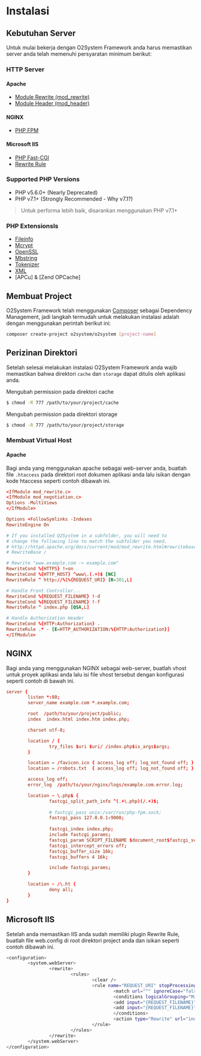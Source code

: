 # Instalasi


## Kebutuhan Server

Untuk mulai bekerja dengan O2System Framework anda harus memastikan server anda telah memenuhi persyaratan minimum berikut:

### HTTP Server

#### Apache

- [Module Rewrite (mod_rewrite)](https://httpd.apache.org/docs/2.4/mod/mod_rewrite.html)
- [Module Header (mod_header)](https://httpd.apache.org/docs/2.4/mod/mod_headers.html)

#### NGINX

- [PHP FPM](https://php-fpm.org/)

#### Microsoft IIS

- [PHP Fast-CGI](https://www.php.net/manual/en/install.fpm.php)
- [Rewrite Rule](https://www.iis.net/downloads/microsoft/url-rewrite)

### Supported PHP Versions

- PHP v5.6.0+ (Nearly Deprecated)
- PHP v7.1+ (Strongly Recommended - Why v7.1?)

> Untuk performa lebih baik, disarankan menggunakan PHP v7.1+

### PHP Extensionsls 

- [Fileinfo]()
- [Mcrypt]()
- [OpenSSL](https://www.php.net/manual/en/book.openssl.php)
- [Mbstring](https://www.php.net/manual/en/install.php)
- [Tokenizer]()
- [XML]()
- [APCu] & [Zend OPCache]

## Membuat Project

O2System Framework telah menggunakan [Composer](https://getcomposer.org/download/) sebagai Dependency Management, jadi langkah termudah untuk melakukan instalasi adalah dengan menggunakan perintah  berikut ini:

```bash
composer create-project o2system/o2system [project-name]
```

## Perizinan Direktori

Setelah selesai melakukan instalasi O2System Framework anda wajib memastikan bahwa direktori `cache` dan `storage` dapat ditulis oleh aplikasi anda.

Mengubah permission pada direktori cache

```bash
$ chmod -R 777 /path/to/your/project/cache
```

Mengubah permission pada direktori storage

```bash
$ chmod -R 777 /path/to/your/project/storage
```

### Membuat Virtual Host

#### Apache

Bagi anda yang menggunakan apache sebagai web-server anda, buatlah file `.htaccess` pada direktori root dokumen aplikasi anda lalu isikan dengan kode htaccess seperti contoh dibawah ini.

```conf
<IfModule mod_rewrite.c>
<IfModule mod_negotiation.c>
Options -MultiViews
</IfModule>

Options +FollowSymlinks -Indexes
RewriteEngine On

# If you installed O2System in a subfolder, you will need to
# change the following line to match the subfolder you need.
# http://httpd.apache.org/docs/current/mod/mod_rewrite.html#rewritebase
# RewriteBase /

# Rewrite "www.example.com -> example.com"
RewriteCond %{HTTPS} !=on
RewriteCond %{HTTP_HOST} ^www\.(.+)$ [NC]
RewriteRule ^ http://%1%{REQUEST_URI} [R=301,L]

# Handle Front Controller...
RewriteCond %{REQUEST_FILENAME} !-d
RewriteCond %{REQUEST_FILENAME} !-f
RewriteRule ^ index.php [QSA,L]

# Handle Authorization Header
RewriteCond %{HTTP:Authorization} .
RewriteRule .* - [E=HTTP_AUTHORIZATION:%{HTTP:Authorization}]
</IfModule>
```

## NGINX

Bagi anda yang menggunakan NGINX sebagai web-server, buatlah vhost untuk proyek aplikasi anda lalu isi file vhost tersebut dengan konfigurasi seperti contoh di bawah ini.

```conf
server {
        listen *:80;
        server_name example.com *.example.com;

        root  /path/to/your/project/public;
        index  index.html index.htm index.php;

        charset utf-8;

        location / {
                try_files $uri $uri/ /index.php$is_args$args;
        }

        location = /favicon.ico { access_log off; log_not_found off; }
        location = /robots.txt  { access_log off; log_not_found off; }

        access_log off;
        error_log  /path/to/your/nginx/logs/example.com.error.log;

        location ~ \.php$ {
                fastcgi_split_path_info ^(.+\.php)(/.+)$;
                
                # fastcgi_pass unix:/var/run/php-fpm.sock;
                fastcgi_pass 127.0.0.1:9000;
                
                fastcgi_index index.php;
                include fastcgi_params;
                fastcgi_param SCRIPT_FILENAME $document_root$fastcgi_script_name;
                fastcgi_intercept_errors off;
                fastcgi_buffer_size 16k;
                fastcgi_buffers 4 16k;

                include fastcgi_params;
        }

        location ~ /\.ht {
                deny all;
        }
}
```
## Microsoft IIS

Setelah anda memastikan IIS anda sudah memiliki plugin Rewrite Rule, buatlah file web.config di root direktori project anda dan isikan seperti contoh dibawah ini.

```bash
<configuration>
        <system.webServer>
                <rewrite>
                        <rules>
                                <clear />
                                <rule name="REQUEST_URI" stopProcessing="true">
                                        <match url="^" ignoreCase="false" />
                                        <conditions logicalGrouping="MatchAll" trackAllCaptures="false">
                                        <add input="{REQUEST_FILENAME}" matchType="IsDirectory" ignoreCase="false" negate="true" />
                                        <add input="{REQUEST_FILENAME}" matchType="IsFile" ignoreCase="false" negate="true" />
                                        </conditions>
                                        <action type="Rewrite" url="index.php" />
                                </rule>
                        </rules>
                </rewrite>
        </system.webServer>
</configuration>
```